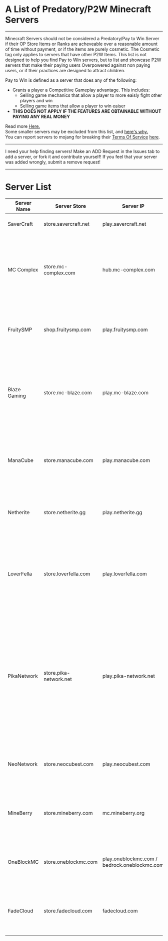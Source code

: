 # A List of Predatory/P2W Minecraft Servers
***
Minecraft Servers should not be considered a Predatory/Pay to Win Server if their OP Store Items or Ranks are acheveable over a reasonable amount of time without payment, or if the items are purely cosmetic. The Cosmetic tag only applies to servers that have other P2W Items. This list is not designed to help you find Pay to Win servers, but to list and showcase P2W servers that make their paying users Overpowered against non paying users, or if their practices are designed to attract children. 

Pay to Win is defined as a server that does any of the following:
  - Grants a player a Competitive Gameplay advantage. This includes:
    - Selling game mechanics that allow a player to more eaisly fight other players and win
    - Selling game items that allow a player to win eaiser
  - **THIS DOES NOT APPLY IF THE FEATURES ARE OBTAINABLE WITHOUT PAYING ANY REAL MONEY**

Read more [Here.](https://www.minecraft.net/en-us/terms#commercial:~:text=Servers%20and%20Hosting.%22-,SERVERS%20AND%20HOSTING,-With%20hosting%20servers)  
Some smaller servers may be excluded from this list, and [here's why.](https://twitter.com/TheMisterEpicYT/status/1660986744752447488)  
You can report servers to mojang for breaking their [Terms Of Service](https://www.minecraft.net/en-us/terms#commercial:~:text=Servers%20and%20Hosting.%22-,SERVERS%20AND%20HOSTING,-With%20hosting%20servers) [here](https://help.minecraft.net/hc/en-us/requests/new?ticket_form_id=11289976570893). 
***
I need your help finding servers! Make an ADD Request in the Issues tab to add a server, or fork it and contribute yourself! 
If you feel that your server was added wrongly, submit a remove request!
***
# Server List
| Server Name | Server Store | Server IP | Server Icons | Server Status | Notes |
| ----------- | ------------ | --------- | ------------ | ------------- | ----- |
| SaverCraft  | store.savercraft.net | play.savercraft.net | Not Implemented Yet | ![](https://api.mcstatus.io/v2/widget/java/play.savercraft.net) | 
| MC Complex  | store.mc-complex.com | hub.mc-complex.com | None Yet | ![](https://api.mcstatus.io/v2/widget/java/hub.mc-complex.com) | Specifically referring to the survival hub, you can buy expensive ranks that grant netherite armor (TOS BREAKAGE) |
| FruitySMP   | shop.fruitysmp.com | play.fruitysmp.com | Not Implemented Yet | ![](https://api.mcstatus.io/v2/widget/java/play.fruitysmp.com) | Possible Fake Sale |
| Blaze Gaming | store.mc-blaze.com | play.mc-blaze.com | Not Implemented Yet | ![](https://api.mcstatus.io/v2/widget/java/play.mc-blaze.com) | Blaze is on here for selling in game competive advantages in their survival server (Breaking Mojang's TOS) |
| ManaCube    | store.manacube.com | play.manacube.com | Not Implemented Yet | ![](https://api.mcstatus.io/v2/widget/java/play.manacube.com) | Selling Kits and Ranks that are overly expensive and provide many gameplay advantages |
| Netherite  | store.netherite.gg | play.netherite.gg | Not implemented yet |  ![](https://api.mcstatus.io/v2/widget/java/play.netherite.gg) | Selling Vanilla Items (Against TOS), Possible Fake Sale |
| LoverFella | store.loverfella.com | play.loverfella.com | Not Implemented Yet | ![](https://api.mcstatus.io/v2/widget/java/play.loverfella.com) | Discusting names for Ranks, and gives competive advantages to their higher roles with /back command among others |
| PikaNetwork | store.pika-network.net | play.pika-network.net | Not Implemented Yet |  ![](https://api.mcstatus.io/v2/widget/java/play.pika-network.net) | Selling Vanilla Items and Overpriced ranks for lifesteal and survival, others weren't checked. Also allows cracked accounts, which is illegal and against Commercial Use Guidelines |
| NeoNetwork | store.neocubest.com | play.neocubest.com | Not Implemented Yet |  ![](https://api.mcstatus.io/v2/widget/java/play.neocubest.com) | Selling Kits with Vanilla Items, and overpriced Ranks |
| MineBerry | store.mineberry.com | mc.mineberry.org | Not Implemented |  ![](https://api.mcstatus.io/v2/widget/java/mc.mineberry.org) | Selling Kits with Vanilla Items, Cracked (Against CUG) |
| OneBlockMC | store.oneblockmc.com | play.oneblockmc.com / bedrock.oneblockmc.com | Not Implemented |  ![](https://api.mcstatus.io/v2/widget/java/play.oneblockmc.com) | Selling Vanilla Items which is against Mojang TOS |
| FadeCloud | store.fadecloud.com | fadecloud.com | Not Implemented | ![](https://api.mcstatus.io/v2/widget/java/fadecloud.com) | Ranks sell OP Diamond Armor and Tools that are enchanted.
